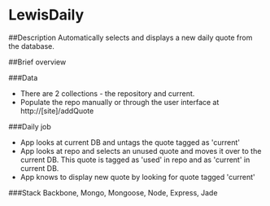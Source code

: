 # LewisDaily


##Description
Automatically selects and displays a new daily quote from the database.

##Brief overview

###Data
* There are 2 collections - the repository and current.
* Populate the repo manually or through the user interface at http://[site]/addQuote

###Daily job
* App looks at current DB and untags the quote tagged as 'current'
* App looks at repo and selects an unused quote and moves it over to the current DB. This quote is tagged as 'used' in repo and as 'current' in current DB. 
* App knows to display new quote by looking for quote tagged 'current'

###Stack
Backbone, Mongo, Mongoose, Node, Express, Jade


